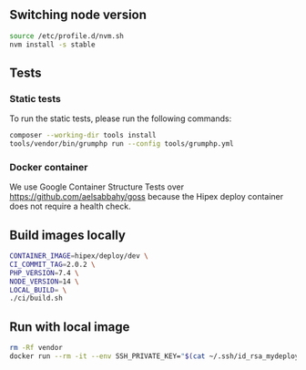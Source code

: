 ## Switching node version

```bash
source /etc/profile.d/nvm.sh
nvm install -s stable
```

## Tests

### Static tests
To run the static tests, please run the following commands:

```bash
composer --working-dir tools install
tools/vendor/bin/grumphp run --config tools/grumphp.yml
```

### Docker container
We use Google Container Structure Tests over https://github.com/aelsabbahy/goss because the Hipex deploy container does not require a health check.

## Build images locally

```bash
CONTAINER_IMAGE=hipex/deploy/dev \
CI_COMMIT_TAG=2.0.2 \
PHP_VERSION=7.4 \
NODE_VERSION=14 \
LOCAL_BUILD= \
./ci/build.sh
```

## Run with local image 

```bash
rm -Rf vendor
docker run --rm -it --env SSH_PRIVATE_KEY="$(cat ~/.ssh/id_rsa_mydeploykey | base64)" -v ${PWD}:/build hipex/deploy/dev:2.1.0-php7.3-node13 hipex-deploy build -vvv
```
